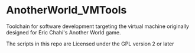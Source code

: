 # AnotherWorld_VMTools
Toolchain for software development targeting the virtual machine originally designed for Eric Chahi's Another World game.

The scripts in this repo are Licensed under the GPL version 2 or later
